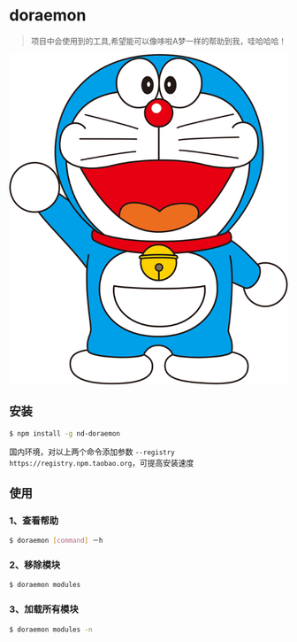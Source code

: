 # doraemon

>项目中会使用到的工具,希望能可以像哆啦A梦一样的帮助到我，哇哈哈哈！

![cover](./doraemon_cover.png)

## 安装

```bash
$ npm install -g nd-doraemon
```

国内环境，对以上两个命令添加参数 `--registry https://registry.npm.taobao.org`，可提高安装速度

## 使用

### 1、查看帮助

```bash
$ doraemon [command] －h
```

### 2、移除模块

```bash
$ doraemon modules
```

### 3、加载所有模块

```bash
$ doraemon modules -n
```
